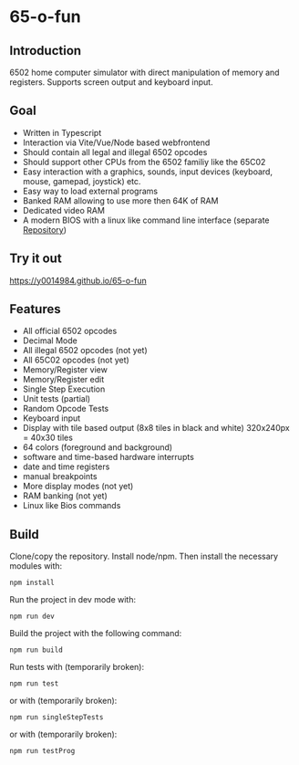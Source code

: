 # 65-o-fun

## Introduction

6502 home computer simulator with direct manipulation of memory and registers. Supports screen output and keyboard input.

## Goal

-   Written in Typescript
-   Interaction via Vite/Vue/Node based webfrontend
-   Should contain all legal and illegal 6502 opcodes
-   Should support other CPUs from the 6502 familiy like the 65C02
-   Easy interaction with a graphics, sounds, input devices (keyboard, mouse, gamepad, joystick) etc.
-   Easy way to load external programs
-   Banked RAM allowing to use more then 64K of RAM
-   Dedicated video RAM
-   A modern BIOS with a linux like command line interface (separate [Repository](https://github.com/y0014984/65-o-fun-bios))

## Try it out

https://y0014984.github.io/65-o-fun

## Features

-   All official 6502 opcodes
-   Decimal Mode
-   All illegal 6502 opcodes (not yet)
-   All 65C02 opcodes (not yet)
-   Memory/Register view
-   Memory/Register edit
-   Single Step Execution
-   Unit tests (partial)
-   Random Opcode Tests
-   Keyboard input
-   Display with tile based output (8x8 tiles in black and white) 320x240px = 40x30 tiles
-   64 colors (foreground and background)
-   software and time-based hardware interrupts
-   date and time registers
-   manual breakpoints
-   More display modes (not yet)
-   RAM banking (not yet)
-   Linux like Bios commands

## Build

Clone/copy the repository. Install node/npm. Then install the necessary modules with:

```
npm install
```

Run the project in dev mode with:

```
npm run dev
```

Build the project with the following command:

```
npm run build
```

Run tests with (temporarily broken):

```
npm run test
```

or with (temporarily broken):

```
npm run singleStepTests
```

or with (temporarily broken):

```
npm run testProg
```

